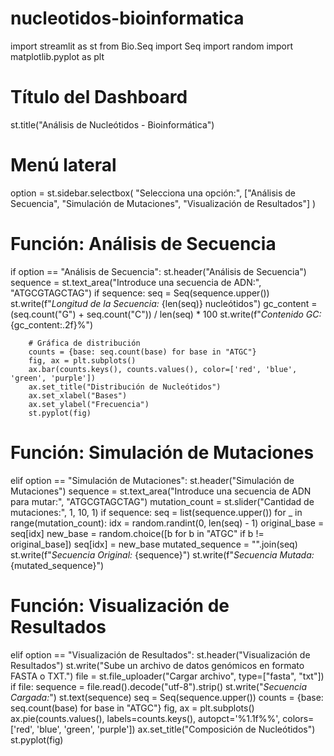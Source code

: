 # nucleotidos-bioinformatica
import streamlit as st
from Bio.Seq import Seq
import random
import matplotlib.pyplot as plt

# Título del Dashboard
st.title("Análisis de Nucleótidos - Bioinformática")

# Menú lateral
option = st.sidebar.selectbox(
    "Selecciona una opción:",
    ["Análisis de Secuencia", "Simulación de Mutaciones", "Visualización de Resultados"]
)

# Función: Análisis de Secuencia
if option == "Análisis de Secuencia":
    st.header("Análisis de Secuencia")
    sequence = st.text_area("Introduce una secuencia de ADN:", "ATGCGTAGCTAG")
    if sequence:
        seq = Seq(sequence.upper())
        st.write(f"*Longitud de la Secuencia:* {len(seq)} nucleótidos")
        gc_content = (seq.count("G") + seq.count("C")) / len(seq) * 100
        st.write(f"*Contenido GC:* {gc_content:.2f}%")
        
        # Gráfica de distribución
        counts = {base: seq.count(base) for base in "ATGC"}
        fig, ax = plt.subplots()
        ax.bar(counts.keys(), counts.values(), color=['red', 'blue', 'green', 'purple'])
        ax.set_title("Distribución de Nucleótidos")
        ax.set_xlabel("Bases")
        ax.set_ylabel("Frecuencia")
        st.pyplot(fig)

# Función: Simulación de Mutaciones
elif option == "Simulación de Mutaciones":
    st.header("Simulación de Mutaciones")
    sequence = st.text_area("Introduce una secuencia de ADN para mutar:", "ATGCGTAGCTAG")
    mutation_count = st.slider("Cantidad de mutaciones:", 1, 10, 1)
    if sequence:
        seq = list(sequence.upper())
        for _ in range(mutation_count):
            idx = random.randint(0, len(seq) - 1)
            original_base = seq[idx]
            new_base = random.choice([b for b in "ATGC" if b != original_base])
            seq[idx] = new_base
        mutated_sequence = "".join(seq)
        st.write(f"*Secuencia Original:* {sequence}")
        st.write(f"*Secuencia Mutada:* {mutated_sequence}")

# Función: Visualización de Resultados
elif option == "Visualización de Resultados":
    st.header("Visualización de Resultados")
    st.write("Sube un archivo de datos genómicos en formato FASTA o TXT.")
    file = st.file_uploader("Cargar archivo", type=["fasta", "txt"])
    if file:
        sequence = file.read().decode("utf-8").strip()
        st.write("*Secuencia Cargada:*")
        st.text(sequence)
        seq = Seq(sequence.upper())
        counts = {base: seq.count(base) for base in "ATGC"}
        fig, ax = plt.subplots()
        ax.pie(counts.values(), labels=counts.keys(), autopct='%1.1f%%', colors=['red', 'blue', 'green', 'purple'])
        ax.set_title("Composición de Nucleótidos")
        st.pyplot(fig)
